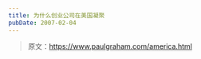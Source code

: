 ```yaml
---
title: 为什么创业公司在美国凝聚
pubDate: 2007-02-04
---
```


> 原文：https://www.paulgraham.com/america.html 

            
